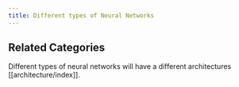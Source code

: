```yaml
---
title: Different types of Neural Networks
---
```

## Related Categories
Different types of neural networks will have a different architectures [[architecture/index]].
